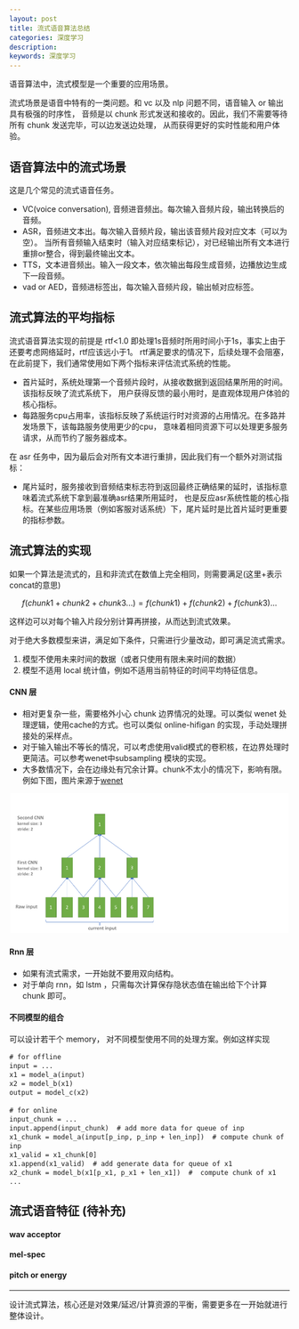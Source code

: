 ```yaml
---
layout: post
title: 流式语音算法总结
categories: 深度学习
description: 
keywords: 深度学习
---
```


语音算法中，流式模型是一个重要的应用场景。


流式场景是语音中特有的一类问题。和 vc 以及 nlp 问题不同，语音输入 or 输出具有极强的时序性，
音频是以 chunk 形式发送和接收的。因此，我们不需要等待所有 chunk 发送完毕，可以边发送边处理，
从而获得更好的实时性能和用户体验。

## 语音算法中的流式场景

这是几个常见的流式语音任务。

- VC(voice conversation), 音频进音频出。每次输入音频片段，输出转换后的音频。 
- ASR，音频进文本出。每次输入音频片段，输出该音频片段对应文本（可以为空）。
当所有音频输入结束时（输入对应结束标记），对已经输出所有文本进行重排or整合，得到最终输出文本。 
- TTS，文本进音频出。输入一段文本，依次输出每段生成音频，边播放边生成下一段音频。
- vad or AED，音频进标签出，每次输入音频片段，输出帧对应标签。

## 流式算法的平均指标

流式语音算法实现的前提是 rtf<1.0 即处理1s音频时所用时间小于1s，事实上由于还要考虑网络延时，rtf应该远小于1。
rtf满足要求的情况下，后续处理不会阻塞，在此前提下，我们通常使用如下两个指标来评估流式系统的性能。

- 首片延时，系统处理第一个音频片段时，从接收数据到返回结果所用的时间。该指标反映了流式系统下，
用户获得反馈的最小用时，是直观体现用户体验的核心指标。
- 每路服务cpu占用率，该指标反映了系统运行时对资源的占用情况。在多路并发场景下，该每路服务使用更少的cpu，
意味着相同资源下可以处理更多服务请求，从而节约了服务器成本。

在 asr 任务中，因为最后会对所有文本进行重排，因此我们有一个额外对测试指标：
- 尾片延时，服务接收到音频结束标志符到返回最终正确结果的延时，该指标意味着流式系统下拿到最准确asr结果所用延时，
也是反应asr系统性能的核心指标。在某些应用场景（例如客服对话系统）下，尾片延时是比首片延时更重要的指标参数。

## 流式算法的实现

如果一个算法是流式的，且和非流式在数值上完全相同，则需要满足(这里+表示concat的意思)

```math
f(chunk1+chunk2+chunk3...) = f(chunk1) + f(chunk2) + f(chunk3) ...
```

这样边可以对每个输入片段分别计算再拼接，从而达到流式效果。

对于绝大多数模型来讲，满足如下条件，只需进行少量改动，即可满足流式需求。
1. 模型不使用未来时间的数据（或者只使用有限未来时间的数据）
2. 模型不适用 local 统计值，例如不适用当前特征的时间平均特征信息。

#### CNN 层
- 相对更复杂一些，需要格外小心 chunk 边界情况的处理。可以类似 wenet 处理逻辑，使用cache的方式。也可以类似 online-hifigan 的实现，手动处理拼接处的采样点。
- 对于输入输出不等长的情况，可以考虑使用valid模式的卷积核，在边界处理时更简洁。可以参考wenet中subsampling 模块的实现。
- 大多数情况下，会在边缘处有冗余计算。chunk不太小的情况下，影响有限。例如下图，图片来源于[wenet](https://github.com/wenet-e2e/wenet/blob/main/docs/images/subsampling_overalp.gif)

<div style="text-align: center"><img src="https://github.com/Liu-Feng-deeplearning/Liu-Feng-deeplearning.github.io/blob/master/images/posts/2021/2021-08-16-subsampling_overalp.gif?raw=true" width="500" /></div>

#### Rnn 层
- 如果有流式需求，一开始就不要用双向结构。
- 对于单向 rnn，如 lstm ，只需每次计算保存隐状态值在输出给下个计算 chunk 即可。

#### 不同模型的组合

可以设计若干个 memory， 对不同模型使用不同的处理方案。例如这样实现

```text
# for offline
input = ...
x1 = model_a(input)
x2 = model_b(x1)
output = model_c(x2)

# for online
input_chunk = ...
input.append(input_chunk)  # add more data for queue of inp
x1_chunk = model_a(input[p_inp, p_inp + len_inp])  # compute chunk of inp
x1_valid = x1_chunk[0]
x1.append(x1_valid)  # add generate data for queue of x1
x2_chunk = model_b(x1[p_x1, p_x1 + len_x1])  #  compute chunk of x1
... 

```

## 流式语音特征 (待补充)

#### wav acceptor

#### mel-spec

#### pitch or energy
 
---

设计流式算法，核心还是对效果/延迟/计算资源的平衡，需要更多在一开始就进行整体设计。